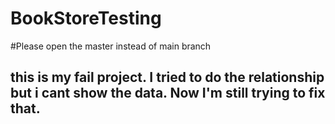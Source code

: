 # BookStoreTesting

#Please open the master instead of main branch

## this is my fail project. I tried to do the relationship but i cant show the data. Now I'm still trying to fix that.
